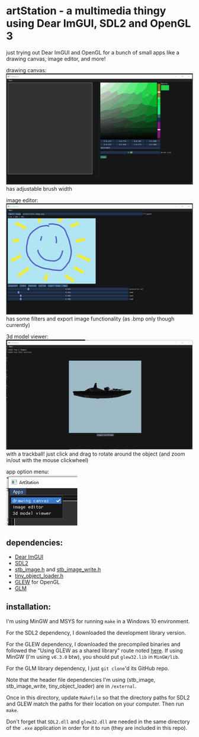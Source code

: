 # artStation - a multimedia thingy using Dear ImGUI, SDL2 and OpenGL 3    
just trying out Dear ImGUI and OpenGL for a bunch of small apps like a drawing canvas, image editor, and more!    
    
drawing canvas:    
![current look](screenshots/drawingcanvas.gif)    
has adjustable brush width    
	
image editor:   
![image editor](screenshots/image_editor.gif)    
has some filters and export image functionality (as .bmp only though currently)    
    
3d model viewer:    
![3d model viewer](screenshots/modelviewer.gif)    
with a trackball! just click and drag to rotate around the object (and zoom in/out with the mouse clickwheel)    
    
app option menu:    
![app options](screenshots/options.png)    
    
## dependencies:    
- [Dear ImGUI](https://github.com/ocornut/imgui)    
- [SDL2](https://www.libsdl.org/download-2.0.php)    
- [stb_image.h](https://github.com/nothings/stb/blob/master/stb_image.h) and [stb_image_write.h](https://github.com/nothings/stb/blob/master/stb_image_write.h)   
- [tiny_object_loader.h](https://github.com/tinyobjloader/tinyobjloader)
- [GLEW](http://glew.sourceforge.net/install.html) for OpenGL    
- [GLM](https://github.com/g-truc/glm)    
    
## installation:    
I'm using MinGW and MSYS for running `make` in a Windows 10 environment.    
    
For the SDL2 dependency, I downloaded the development library version.    
	
For the GLEW dependency, I downloaded the precompiled binaries and followed the "Using GLEW as a shared library" route noted [here](http://glew.sourceforge.net/install.html). If using MinGW (I'm using `v6.3.0` btw), you should put `glew32.lib` in `MinGW/lib`.
	
For the GLM library dependency, I just `git clone`'d its GitHub repo.    
    
Note that the header file dependencies I'm using (stb_image, stb_image_write, tiny_object_loader) are in `/external`.
    
Once in this directory, update `Makefile` so that the directory paths for SDL2 and GLEW match the paths for their location on your computer. Then run `make`.    
    
Don't forget that `SDL2.dll` and `glew32.dll` are needed in the same directory of the `.exe` application in order for it to run (they are included in this repo).    